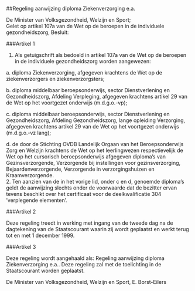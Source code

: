 <meta http-equiv='Content-Type' content='text/html; charset=utf-8' />

##Regeling aanwijzing diploma Ziekenverzorging e.a.

De Minister van Volksgezondheid, Welzijn en Sport;  
Gelet op artikel 107a van de Wet op de beroepen in de individuele gezondheidszorg,
Besluit:     

###Artikel  1  

1.  Als getuigschrift als bedoeld in artikel 107a van de Wet op de beroepen in de individuele gezondheidszorg worden aangewezen: 

a.  diploma Ziekenverzorging, afgegeven krachtens de Wet op de ziekenverzorgers en ziekenverzorgsters; 

b.  diploma middelbaar beroepsonderwijs, sector Dienstverlening en Gezondheidszorg, Afdeling Verpleging, afgegeven krachtens artikel 29 van de Wet op het voortgezet onderwijs (m.d.g.o.-vp); 

c.  diploma middelbaar beroepsonderwijs, sector Dienstverlening en Gezondheidszorg, Afdeling Gezondheidszorg, lange opleiding Verzorging, afgegeven krachtens artikel 29 van de Wet op het voortgezet onderwijs (m.d.g.o.-vz lang); 

d.  de door de Stichting OVDB Landelijk Orgaan van het Beroepsonderwijs Zorg en Welzijn krachtens de Wet op het leerlingwezen respectievelijk de Wet op het cursorisch beroepsonderwijs afgegeven diploma’s van Gezinsverzorgende, Verzorgende bij instellingen voor gezinsverzorging, Bejaardenverzorgende, Verzorgende in verzorgingshuizen en Kraamverzorgende.    
2.  Ten aanzien van de in het vorige lid, onder c en d, genoemde diploma’s geldt de aanwijzing slechts onder de voorwaarde dat de bezitter ervan tevens beschikt over het certificaat voor de deelkwalificatie 304 ’verplegende elementen’.   

###Artikel  2  

Deze regeling treedt in werking met ingang van de tweede dag na de dagtekening van de Staatscourant waarin zij wordt geplaatst en werkt terug tot en met 1 december 1999.  

###Artikel  3  

Deze regeling wordt aangehaald als: Regeling aanwijzing diploma Ziekenverzorging e.a.. 
Deze regeling zal met de toelichting in de Staatscourant worden geplaatst.   

De 
Minister van Volksgezondheid, Welzijn en Sport, 
E. Borst-Eilers      
